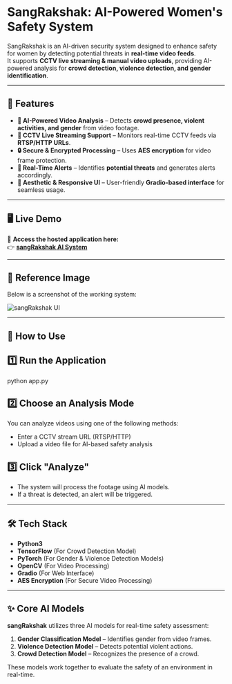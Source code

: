 # SangRakshak: AI-Powered Women's Safety System

SangRakshak is an AI-driven security system designed to enhance safety for women by detecting potential threats in **real-time video feeds**.  
It supports **CCTV live streaming & manual video uploads**, providing AI-powered analysis for **crowd detection, violence detection, and gender identification**.

---

## 🌟 Features
- **🎥 AI-Powered Video Analysis** – Detects **crowd presence, violent activities, and gender** from video footage.  
- **📡 CCTV Live Streaming Support** – Monitors real-time CCTV feeds via **RTSP/HTTP URLs**.  
- **🔒 Secure & Encrypted Processing** – Uses **AES encryption** for video frame protection.  
- **🚨 Real-Time Alerts** – Identifies **potential threats** and generates alerts accordingly.  
- **🎨 Aesthetic & Responsive UI** – User-friendly **Gradio-based interface** for seamless usage.  

---

## 🖥️ Live Demo  
🔗 **Access the hosted application here:**  
👉 **[sangRakshak AI System](https://3355981ad566a5b159.gradio.live/)**  

---

## 📸 Reference Image  
Below is a screenshot of the working system:  

![sangRakshak UI](Screenshot.png)  


---

## 🚀 How to Use
## **1️⃣ Run the Application**

python app.py


## 2️⃣ Choose an Analysis Mode  
You can analyze videos using one of the following methods:  

- Enter a CCTV stream URL (RTSP/HTTP)  
- Upload a video file for AI-based safety analysis  

## 3️⃣ Click "Analyze"  
- The system will process the footage using AI models.  
- If a threat is detected, an alert will be triggered.  

---

## 🛠️ Tech Stack  
- **Python3**  
- **TensorFlow** (For Crowd Detection Model)  
- **PyTorch** (For Gender & Violence Detection Models)  
- **OpenCV** (For Video Processing)  
- **Gradio** (For Web Interface)  
- **AES Encryption** (For Secure Video Processing)  

---

## ✨ Core AI Models  
**sangRakshak** utilizes three AI models for real-time safety assessment:  

1. **Gender Classification Model** – Identifies gender from video frames.  
2. **Violence Detection Model** – Detects potential violent actions.  
3. **Crowd Detection Model** – Recognizes the presence of a crowd.  

These models work together to evaluate the safety of an environment in real-time.  

